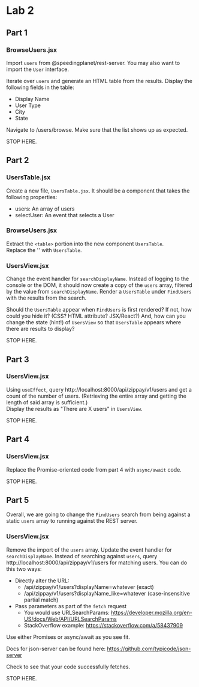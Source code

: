 # Lab 2

## Part 1

### BrowseUsers.jsx

Import `users` from @speedingplanet/rest-server. You may also want to import the `User` interface.

Iterate over `users` and generate an HTML table from the results. Display the following fields in the table:
- Display Name
- User Type
- City
- State

Navigate to /users/browse. Make sure that the list shows up as expected.

STOP HERE.

## Part 2

### UsersTable.jsx

Create a new file, `UsersTable.jsx`. It should be a component that takes the following properties:

- users: An array of users
- selectUser: An event that selects a User

### BrowseUsers.jsx

Extract the `<table>` portion into the new component `UsersTable`.  
Replace the '<table>' with `UsersTable`. 

### UsersView.jsx

Change the event handler for `searchDisplayName`. Instead of logging to the console or the DOM, it should now create a copy of the `users` array, filtered by the value from `searchDisplayName`. Render a `UsersTable` under `FindUsers` with the results from the search.  

Should the `UsersTable` appear when `FindUsers` is first rendered? If not, how could you hide it? (CSS? HTML attribute? JSX/React?) And, how can you change the state (hint!) of `UsersView` so that `UsersTable` appears where there are results to display?

STOP HERE.

## Part 3

### UsersView.jsx

Using `useEffect`, query http://localhost:8000/api/zippay/v1/users and get a count of the number of users. (Retrieving the entire array and getting the length of said array is sufficient.)  
Display the results as "There are X users" in `UsersView`. 

STOP HERE.

## Part 4

### UsersView.jsx

Replace the Promise-oriented code from part 4 with `async/await` code.

STOP HERE.

## Part 5

Overall, we are going to change the `FindUsers` search from being against a static `users` array to running against the REST server.

### UsersView.jsx

Remove the import of the `users` array.
Update the event handler for `searchDisplayName`. Instead of searching against `users`, query http://localhost:8000/api/zippay/v1/users for matching users. You can do this two ways:

- Directly alter the URL: 
  - /api/zippay/v1/users?displayName=whatever (exact)
  - /api/zippay/v1/users?displayName_like=whatever (case-insensitive partial match)
- Pass parameters as part of the `fetch` request
  - You would use URLSearchParams: https://developer.mozilla.org/en-US/docs/Web/API/URLSearchParams
  - StackOverflow example: https://stackoverflow.com/a/58437909

Use either Promises or async/await as you see fit.  

Docs for json-server can be found here: https://github.com/typicode/json-server

Check to see that your code successfully fetches.

STOP HERE. 